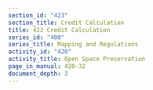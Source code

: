 ```yaml
---
section_id: "423"
section_title: Credit Calculation
title: 423 Credit Calculation
series_id: "400"
series_title: Mapping and Regulations
activity_id: "420"
activity_title: Open Space Preservation
page_in_manual: 420-32
document_depth: 3
---
```

